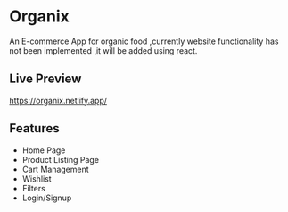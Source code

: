 
# Organix

An E-commerce App for organic food ,currently website functionality has not been implemented ,it will be added using react.

## Live Preview




https://organix.netlify.app/

## Features

- Home Page
- Product Listing Page
- Cart Management
- Wishlist
- Filters
- Login/Signup


